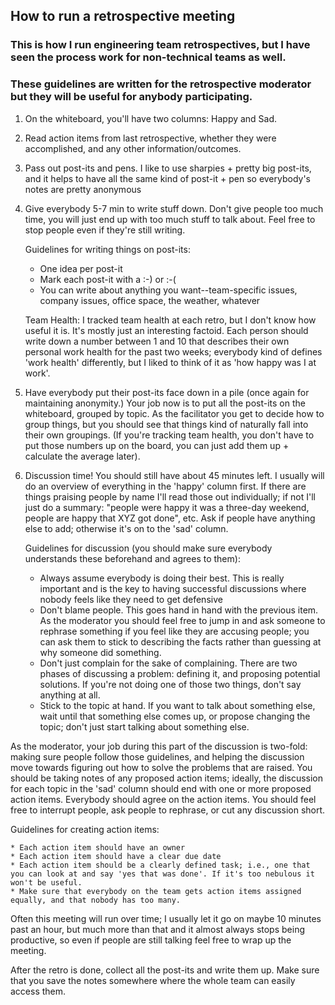 ## How to run a retrospective meeting
### This is how I run engineering team retrospectives, but I have seen the process work for non-technical teams as well.
### These guidelines are written for the retrospective moderator but they will be useful for anybody participating. 

1. On the whiteboard, you'll have two columns: Happy and Sad. 

2. Read action items from last retrospective, whether they were accomplished, and any other information/outcomes.

3. Pass out post-its and pens. I like to use sharpies + pretty big post-its, and it helps to have all the same kind of post-it + pen so everybody's notes are pretty anonymous

4. Give everybody 5-7 min to write stuff down. Don't give people too much time, you will just end up with too much stuff to talk about. Feel free to stop people even if they're still writing. 

    Guidelines for writing things on post-its:
      * One idea per post-it
      * Mark each post-it with a :-) or :-(
      * You can write about anything you want--team-specific issues, company issues, office space, the weather, whatever

     Team Health: I tracked team health at each retro, but I don't know how useful it is. It's mostly just an interesting factoid. Each person should write down a number between 1 and 10 that describes their own personal work health for the past two weeks; everybody kind of defines 'work health' differently, but I liked to think of it as 'how happy was I at work'. 

5. Have everybody put their post-its face down in a pile (once again for maintaining anonymity.) Your job now is to put all the post-its on the whiteboard, grouped by topic. As the facilitator you get to decide how to group things, but you should see that things kind of naturally fall into their own groupings. (If you're tracking team health, you don't have to put those numbers up on the board, you can just add them up + calculate the average later). 

6. Discussion time! You should still have about 45 minutes left. I usually will do an overview of everything in the 'happy' column first. If there are things praising people by name I'll read those out individually; if not I'll just do a summary: "people were happy it was a three-day weekend, people are happy that XYZ got done", etc. Ask if people have anything else to add; otherwise it's on to the 'sad' column.

    Guidelines for discussion (you should make sure everybody understands these beforehand and agrees to them):
    * Always assume everybody is doing their best. This is really important and is the key to having successful discussions where nobody feels like they need to get defensive
    * Don't blame people. This goes hand in hand with the previous item. As the moderator you should feel free to jump in and ask someone to rephrase something if you feel like they are accusing people; you can ask them to stick to describing the facts rather than guessing at why someone did something.
    * Don't just complain for the sake of complaining. There are two phases of discussing a problem: defining it, and proposing potential solutions. If you're not doing one of those two things, don't say anything at all.
    * Stick to the topic at hand. If you want to talk about something else, wait until that something else comes up, or propose changing the topic; don't just start talking about something else.

As the moderator, your job during this part of the discussion is two-fold: making sure people follow those guidelines, and helping the discussion move towards figuring out how to solve the problems that are raised. You should be taking notes of any proposed action items; ideally, the discussion for each topic in the 'sad' column should end with one or more proposed action items. Everybody should agree on the action items. You should feel free to interrupt people, ask people to rephrase, or cut any discussion short. 

Guidelines for creating action items:

    * Each action item should have an owner
    * Each action item should have a clear due date
    * Each action item should be a clearly defined task; i.e., one that you can look at and say 'yes that was done'. If it's too nebulous it won't be useful.
    * Make sure that everybody on the team gets action items assigned equally, and that nobody has too many. 

Often this meeting will run over time; I usually let it go on maybe 10 minutes past an hour, but much more than that and it almost always stops being productive, so even if people are still talking feel free to wrap up the meeting.

After the retro is done, collect all the post-its and write them up. Make sure that you save the notes somewhere where the whole team can easily access them.
